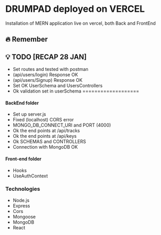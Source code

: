 # DRUMPAD deployed on VERCEL
Installation of MERN application live on vercel, both Back and FrontEnd

## 🔥 Remember



## 💡 TODO [RECAP 28 JAN]
* Set routes and tested with postman
* (api/users/login) Response OK
* (api/users/Signup) Response OK
* Set OK UserSchema and UsersControllers
* Ok validation set in userSchema
===================
#### BackEnd folder
* Set up server.js
* Fixed (localhost) CORS error
* MONGO_DB_CONNECT_URI and PORT (4000)
* Ok the end points at /api/tracks
* Ok the end points at /api/keys
* Ok SCHEMAS and CONTROLLERS
* Connection with MongoDB OK

#### Front-end folder
* Hooks
 * UseAuthContext




### Technologies
* Node.js
* Express
* Cors
* Mongoose
* MongoDB
* React
